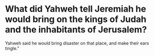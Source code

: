 # What did Yahweh tell Jeremiah he would bring on the kings of Judah and the inhabitants of Jerusalem?

Yahweh said he would bring disaster on that place, and make their ears tingle.”
